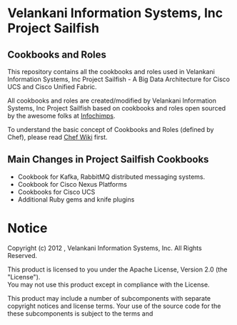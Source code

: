 # Velankani Information Systems, Inc Project Sailfish 

## Cookbooks and Roles

This repository contains all the cookbooks and roles used in Velankani Information Systems, Inc Project Sailfish - A Big Data Architecture for Cisco UCS and Cisco Unified Fabric.

All cookbooks and roles are created/modified by Velankani Information Systems, Inc Project Sailfish based on cookbooks and roles open sourced by the awesome folks at [Infochimps](https://github.com/infochimps-labs/ironfan-pantry).

To understand the basic concept of Cookbooks and Roles (defined by Chef), please read [Chef Wiki](http://wiki.opscode.com/display/chef/Home) first.

## Main Changes in Project Sailfish Cookbooks

* Cookbook for Kafka, RabbitMQ distributed messaging systems.
* Cookbook for Cisco Nexus Platforms
* Cookbooks for Cisco UCS
* Additional Ruby gems and knife plugins


# Notice
Copyright (c) 2012 , Velankani Information Systems, Inc. All Rights Reserved.

This product is licensed to you under the Apache License, Version 2.0 (the "License").  
You may not use this product except in compliance with the License.  

This product may include a number of subcomponents with
separate copyright notices and license terms. Your use of the source
code for the these subcomponents is subject to the terms and
